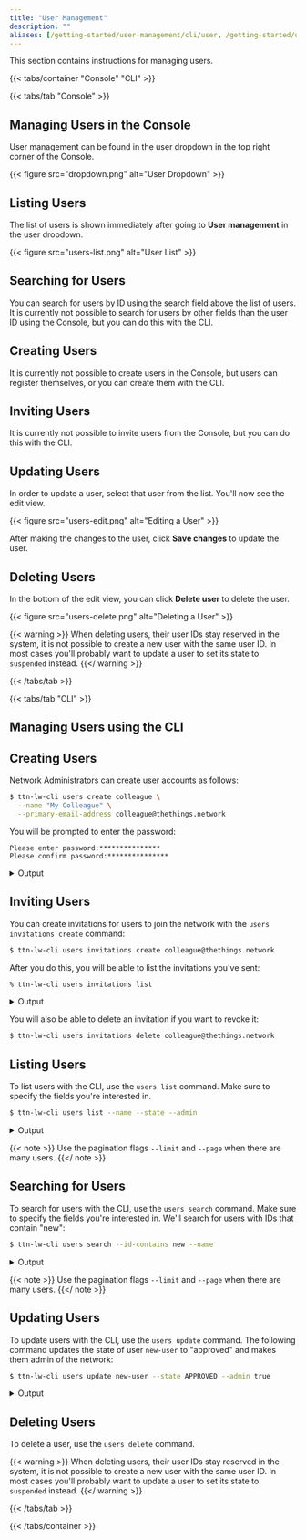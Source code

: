```yaml
---
title: "User Management"
description: ""
aliases: [/getting-started/user-management/cli/user, /getting-started/user-management/console/user]
---
```


This section contains instructions for managing users.

<!--more-->

{{< tabs/container "Console" "CLI" >}}

{{< tabs/tab "Console" >}}

## Managing Users in the Console

User management can be found in the user dropdown in the top right corner of the Console.

{{< figure src="dropdown.png" alt="User Dropdown" >}}

## Listing Users

The list of users is shown immediately after going to **User management** in the user dropdown.

{{< figure src="users-list.png" alt="User List" >}}

## Searching for Users

You can search for users by ID using the search field above the list of users. It is currently not possible to search for users by other fields than the user ID using the Console, but you can do this with the CLI.

## Creating Users

It is currently not possible to create users in the Console, but users can register themselves, or you can create them with the CLI.

## Inviting Users

It is currently not possible to invite users from the Console, but you can do this with the CLI.

## Updating Users

In order to update a user, select that user from the list. You'll now see the edit view.

{{< figure src="users-edit.png" alt="Editing a User" >}}

After making the changes to the user, click **Save changes** to update the user.

## Deleting Users

In the bottom of the edit view, you can click **Delete user** to delete the user.

{{< figure src="users-delete.png" alt="Deleting a User" >}}

{{< warning >}} When deleting users, their user IDs stay reserved in the system, it is not possible to create a new user with the same user ID. In most cases you'll probably want to update a user to set its state to `suspended` instead. {{</ warning >}}

{{< /tabs/tab >}}

{{< tabs/tab "CLI" >}}

## Managing Users using the CLI

## Creating Users

Network Administrators can create user accounts as follows:

```bash
$ ttn-lw-cli users create colleague \
  --name "My Colleague" \
  --primary-email-address colleague@thethings.network
```

You will be prompted to enter the password:

```
Please enter password:***************
Please confirm password:***************
```

<details><summary>Output</summary>

```json
{
  "ids": {
    "user_id": "colleague"
  },
  "created_at": "2019-12-19T10:54:53.677Z",
  "updated_at": "2019-12-19T10:54:53.677Z",
  "name": "My Colleague",
  "contact_info": [
    {
      "contact_method": "CONTACT_METHOD_EMAIL",
      "value": "colleague@thethings.network"
    }
  ],
  "primary_email_address": "colleague@thethings.network",
  "password_updated_at": "2019-12-19T10:54:53.674Z",
  "state": "STATE_APPROVED"
}
```
</details>

## Inviting Users

You can create invitations for users to join the network with the `users invitations create` command:

```bash
$ ttn-lw-cli users invitations create colleague@thethings.network
```

After you do this, you will be able to list the invitations you've sent:

```bash
% ttn-lw-cli users invitations list
```

<details><summary>Output</summary>

```json
[{
  "email": "colleague@thethings.network",
  "token": "MW7INQWYOE46GLP3AEFQEHR5XIKRYPSRAXFF3CUCLIQPPQ3BNBLQ",
  "expires_at": "2019-12-26T11:41:29.485Z",
  "created_at": "2019-12-19T11:41:29.486Z",
  "updated_at": "2019-12-19T11:41:29.486Z"
}]
```
</details>

You will also be able to delete an invitation if you want to revoke it:

```bash
$ ttn-lw-cli users invitations delete colleague@thethings.network
```

## Listing Users

To list users with the CLI, use the `users list` command. Make sure to specify the fields you're interested in.

```bash
$ ttn-lw-cli users list --name --state --admin
```

<details><summary>Output</summary>

```json
[{
  "ids": {
    "user_id": "new-user"
  },
  "created_at": "2019-12-19T09:10:31.426Z",
  "updated_at": "2019-12-19T09:10:40.527Z",
  "name": "New User"
}, {
  "ids": {
    "user_id": "admin"
  },
  "created_at": "2019-12-18T14:54:12.723Z",
  "updated_at": "2019-12-18T14:54:12.723Z",
  "state": "STATE_APPROVED",
  "admin": true
}]
```
</details>

{{< note >}} Use the pagination flags `--limit` and `--page` when there are many users. {{</ note >}}

## Searching for Users

To search for users with the CLI, use the `users search` command. Make sure to specify the fields you're interested in. We'll search for users with IDs that contain "new":

```bash
$ ttn-lw-cli users search --id-contains new --name
```

<details><summary>Output</summary>

```json
[{
  "ids": {
    "user_id": "new-user"
  },
  "created_at": "2019-12-19T09:10:31.426Z",
  "updated_at": "2019-12-19T09:10:40.527Z",
  "name": "New User"
}]
```
</details>

{{< note >}} Use the pagination flags `--limit` and `--page` when there are many users. {{</ note >}}

## Updating Users

To update users with the CLI, use the `users update` command. The following command updates the state of user `new-user` to "approved" and makes them admin of the network:

```bash
$ ttn-lw-cli users update new-user --state APPROVED --admin true
```

<details><summary>Output</summary>

```json
{
  "ids": {
    "user_id": "new-user"
  },
  "created_at": "2019-12-19T09:10:31.426Z",
  "updated_at": "2019-12-19T11:44:39.609Z",
  "state": "STATE_APPROVED",
  "admin": true
}
```
</details>

## Deleting Users

To delete a user, use the `users delete` command.

{{< warning >}} When deleting users, their user IDs stay reserved in the system, it is not possible to create a new user with the same user ID. In most cases you'll probably want to update a user to set its state to `suspended` instead. {{</ warning >}}

{{< /tabs/tab >}}

{{< /tabs/container >}}
